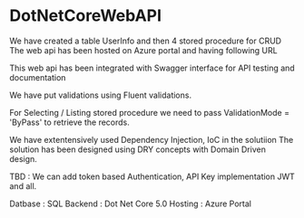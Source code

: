 # DotNetCoreWebAPI

We have created a table UserInfo and then 4 stored procedure for CRUD
The web api has been hosted on Azure portal and having following URL


This web api has been integrated with Swagger interface for API testing
and documentation

We have put validations using Fluent validations.

For Selecting / Listing stored procedure we need to pass ValidationMode = 'ByPass'
to retrieve the records.

We have extentensively used Dependency Injection, IoC in the solutiion
The solution has been designed using DRY concepts with Domain Driven design.

TBD : We can add token based Authentication, API Key implementation JWT and all.

Datbase : SQL
Backend : Dot Net Core 5.0
Hosting : Azure Portal

